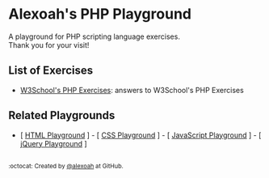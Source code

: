 # Alexoah's PHP Playground
A playground for PHP scripting language exercises.  
Thank you for your visit!

## List of Exercises
* [W3School's PHP Exercises](./W3School-PHPExercises): answers to W3School's PHP Exercises

## Related Playgrounds
* [ [HTML Playground](https://github.com/alexoah/HTMLPlayground) ] - [ [CSS Playground](https://github.com/alexoah/CSSPlayground) ] - [ [JavaScript Playground](https://github.com/alexoah/JSPlayground) ] - [ [jQuery Playground](https://github.com/alexoah/jQPlayground) ]

##
<sup>:octocat: Created by [@alexoah](http://github.com/alexoah) at GitHub.</sup>
